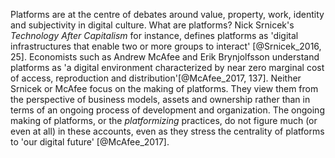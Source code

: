  Platforms are at the centre of debates around value, property, work, identity and subjectivity in digital culture. What are platforms?  Nick Srnicek's _Technology After Capitalism_ for instance, defines platforms as 'digital infrastructures that enable two or more groups to interact' [@Srnicek_2016, 25].  Economists such as Andrew McAfee and Erik Brynjolfsson understand platforms as 'a digital environment characterized by near zero marginal cost of access, reproduction and distribution'[@McAfee_2017, 137]. Neither Srnicek or McAfee focus on the making of platforms. They view them from the perspective of business models, assets and ownership rather than in terms of an ongoing process of development and organization. The ongoing making of platforms, or the _platformizing_ practices, do not figure much (or even at all) in these  accounts, even as they stress the centrality of platforms to 'our digital future' [@McAfee_2017]. 
